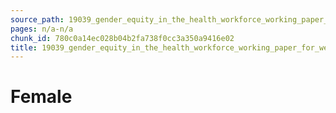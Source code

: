 ```yaml
---
source_path: 19039_gender_equity_in_the_health_workforce_working_paper_for_web_pdf.md
pages: n/a-n/a
chunk_id: 780c0a14ec028b04b2fa738f0cc3a350a9416e02
title: 19039_gender_equity_in_the_health_workforce_working_paper_for_web_pdf
---
```

# Female
